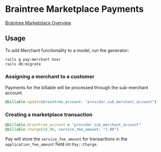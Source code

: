 # Braintree Marketplace Payments

[Braintree Marketplace Overview](https://developers.braintreepayments.com/guides/braintree-marketplace/overview)

## Usage

To add Merchant functionality to a model, run the generator:

```bash
rails g pay:merchant User
rails db:migrate
```

### Assigning a merchant to a customer

Payments for the billable will be processed through the sub-merchant account.

```ruby
@billable.update(braintree_account: "provider_sub_merchant_account")
```

### Creating a marketplace transaction

```ruby
@billable.braintree_account = "provider_sub_merchant_account"
@billable.charge(10_00, service_fee_amount: "1.00")
```

Pay will store the `service_fee_amount` for transactions in the `application_fee_amount` field on `Pay::Charge`.
